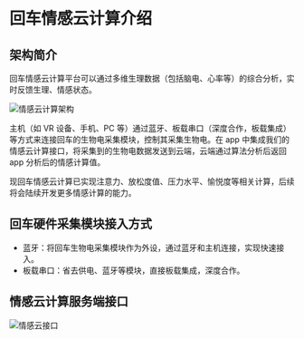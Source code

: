 # 回车情感云计算介绍

## 架构简介
回车情感云计算平台可以通过多维生理数据（包括脑电、心率等）的综合分析，实时反馈生理、情感状态。

![情感云计算架构](https://d.pr/i/CidieJ+)

主机（如 VR 设备、手机、PC 等）通过蓝牙、板载串口（深度合作，板载集成）等方式来连接回车的生物电采集模块，控制其采集生物电。在 app 中集成我们的情感云计算接口，将采集到的生物电数据发送到云端，云端通过算法分析后返回 app 分析后的情感计算值。

现回车情感云计算已实现注意力、放松度值、压力水平、愉悦度等相关计算，后续将会陆续开发更多情感计算的能力。

## 回车硬件采集模块接入方式
* 蓝牙：将回车生物电采集模块作为外设，通过蓝牙和主机连接，实现快速接入。
* 板载串口：省去供电、蓝牙等模块，直接板载集成，深度合作。

## 情感云计算服务端接口
![情感云接口](https://d.pr/i/LLiWac+)